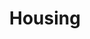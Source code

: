 ---
title: "Housing"
icon: "icon twa-house-buildings"
manualLink: "#"
weight: 100
description: >
    Learn how housing works in Austin.
---